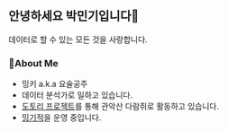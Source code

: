 ## 안녕하세요 박민기입니다🙂

데이터로 할 수 있는 모든 것을 사랑합니다.

### 🔎About Me

+ 밍키 a.k.a 요술공주
+ 데이터 분석가로 일하고 있습니다.
+ [도토리 프로젝트](https://mingkipark.notion.site/83389ead47a74179a9287fea9c8cb907)를 통해 관악산 다람쥐로 활동하고 있습니다.
+ [밍기적](https://minggijeog.oopy.io/)을 운영 중입니다.
